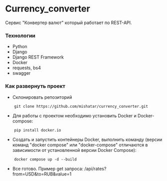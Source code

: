 # Currency_converter

Сервис "Конвертер валют" который работает по REST-API.

### Технологии 
- Python
- Django
- Django REST Framework
- Docker
- requests, bs4
- swagger

### Как развернуть проект

- Склонировать репозиторий
```commandline
    git clone https://github.com/mishatar/currency_converter.git
```
- Для работы с проектом необходимо установить Docker и Docker-compose:

```commandline
    pip install docker.io 
```

- Создать и запустить контейнеры Docker, выполнить команду (версии команд "docker compose" или "docker-compose" отличаются в зависимости от установленной версии Docker Compose):
```
    docker compose up -d --build
```

 - Все готово. Пример get запроса: /api/rates?from=USD&to=RUB&value=1